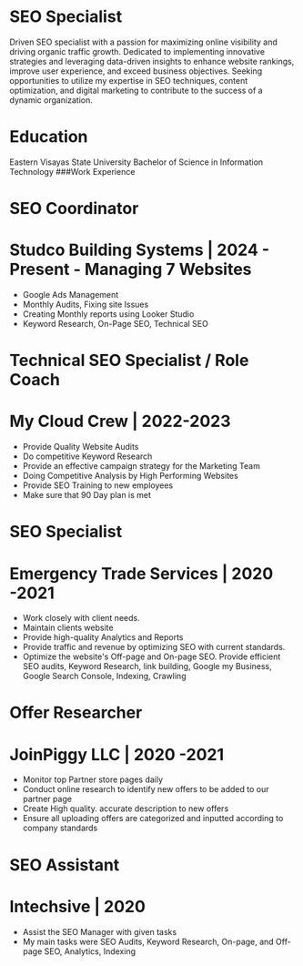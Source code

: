 # SEO Specialist
Driven SEO specialist with a passion for maximizing online visibility and driving organic traffic growth. Dedicated to implementing innovative strategies and leveraging data-driven insights to enhance website rankings, improve user experience, and exceed business objectives. Seeking opportunities to utilize my expertise in SEO techniques, content optimization, and digital marketing to contribute to the success of a dynamic organization.
# Education
Eastern Visayas State University
Bachelor of Science in Information Technology
###Work Experience
# SEO Coordinator
# Studco Building Systems | 2024 - Present                                                                                                                                   - Managing 7 Websites
- Google Ads Management
- Monthly Audits, Fixing site Issues
- Creating Monthly reports using Looker Studio
- Keyword Research, On-Page SEO, Technical SEO
# Technical SEO Specialist / Role Coach
# My Cloud Crew | 2022-2023
 - Provide Quality Website Audits
 - Do competitive Keyword Research
 - Provide an effective campaign strategy for the Marketing Team
 - Doing Competitive Analysis by High Performing Websites
 - Provide SEO Training to new employees 
 - Make sure that 90 Day plan is met
# SEO Specialist
# Emergency Trade Services | 2020 -2021
- Work closely with client needs.
- Maintain clients website
- Provide high-quality Analytics and Reports
- Provide traffic and revenue by optimizing SEO with current standards.
- Optimize the website's Off-page and On-page SEO. Provide efficient SEO audits, Keyword Research, link building, Google my Business, Google Search Console, Indexing, Crawling
# Offer Researcher
# JoinPiggy LLC | 2020 -2021 
- Monitor top Partner store pages daily
- Conduct online research to identify new offers to be added to our partner page 
- Create High quality. accurate description to new offers
- Ensure all uploading offers are categorized and inputted  according to company standards
# SEO Assistant 
# Intechsive | 2020
- Assist the SEO Manager with given tasks
- My main tasks were SEO Audits, Keyword Research, On-page, and Off-page SEO, Analytics, Indexing
